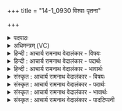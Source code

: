 +++
title = "14-1_0930 विश्वाः पृतना"

+++
<details><summary>पदपाठः</summary>

वि꣡श्वाः꣢꣯। पृ꣡त꣢꣯नाः। अ꣡भिभू꣡त꣢रम्। अ꣣भि। भू꣡त꣢꣯रम्। न꣡रः꣢꣯। स꣣जूः꣢। स꣣। जूः꣢। त꣣तक्षुः। इ꣡न्द्र꣢꣯म्। ज꣣ज꣢नुः। च। राज꣡से꣢। क्र꣡त्वे꣢। व꣡रे꣢꣯। स्थे꣣म꣡नि꣢। आ꣣मु꣡री꣢म्। आ꣣। मु꣡री꣢꣯म्। उ꣣त꣢। उ꣣ग्र꣢म्। ओ꣡जि꣢꣯ष्ठम्। त꣣र꣡स꣢म्। त꣣रस्वि꣡न꣢म्। ९३०।
</details>

<details><summary>अधिमन्त्रम् (VC)</summary>

- इन्द्रः
- रेभः काश्यपः
- अतिजगती
- निषादः
</details>

<details><summary>हिन्दी : आचार्य रामनाथ वेदालंकार - विषयः</summary>

प्रथम ऋचा पूर्वार्चिक में ३७० क्रमाङ्क पर कैसे परमेश्वर को और कैसे वीर पुरुष को लोग अपना सम्राट् बनाते हैं,इस विषय में व्याख्यात हुई थी। यहाँ जीवात्मा का विषय वर्णित है।
</details>

<details><summary>हिन्दी : आचार्य रामनाथ वेदालंकार - पदार्थः</summary>

पदार्थान्वय -  (विश्वाः)सब(पृतनाः)बाह्य और आन्तरिक शत्रुओं की सेनाओं के(अभिभूतरम्)अतिशय पराजेता, (वरे)उत्कृष्ट(स्थेमनि)स्थिरता या दृढ़ता में विद्यमान, (आ मुरीम्)सब ओर विघ्नों और विपत्तियों को मारनेवाले, (उत)और(उग्रम्)अन्याय तथा अन्यायी के प्रति प्रचण्ड, (ओजिष्ठम्)सबसे बढ़कर ओजस्वी, (तरसम्)दुःखों से तराने में समर्थ, (तरस्विनम्)अतिशय वेगवान्(इन्द्रम्)जीवात्मा को(नरः)नेता मनुष्य(ततक्षुः)उद्बोधन देते हैं(च)और(राजसे)साम्राज्य के लिए,तथा(क्रत्वे)महान् कर्म के लिए, (जजनुः)नियुक्त करते हैं ॥१॥
</details>

<details><summary>हिन्दी : आचार्य रामनाथ वेदालंकार - भावार्थः</summary>

भावार्थ -  मनुष्य अपने आत्मा को उद्बोधन देकर बड़े-बड़े कर्म करने में,यहाँ तक कि चक्रवर्ती साम्राज्य एवं मोक्ष का साम्राज्य पाने में भी,समर्थ हो सकता है ॥१॥
</details>

<details><summary>संस्कृत : आचार्य रामनाथ वेदालंकार - विषयः</summary>

तत्र प्रथमा ऋक् पूर्वार्चिके ३७० क्रमाङ्के कीदृशं परमेश्वरं वीरपुरुषं च जनाः सम्राजं कुर्वन्तीति विषये व्याख्याता। अत्र जीवात्मन आचार्यस्य च विषयो वर्ण्यते।
</details>

<details><summary>संस्कृत : आचार्य रामनाथ वेदालंकार - पदार्थः</summary>

पदार्थान्वय -  (विश्वाः)सर्वाः(पृतनाः)बाह्यानामान्तराणां च शत्रूणां सेनाः(अभिभूतरम्)अतिशयेन पराजेतारम्, (वरे)उत्कृष्टे(स्थेमनि)स्थैर्ये दार्ढ्ये विद्यमानम्, (आ मुरीम्)सर्वतो विघ्नानां विपदां वा मारयितारम्, (उत)अपि च(उग्रम्)अन्यायम् अन्यायिनं च प्रति प्रचण्डम्, (ओजिष्ठम्)ओजस्वितमम्, (तरसम्)दुःखेभ्यस्तारणसमर्थम्, (तरस्विनम्)अतिशयेन वेगवन्तम्(इन्द्रम्)जीवात्मानम्(नरः)नेतारो मनुष्याः(ततक्षुः)उद्बोधयन्ति, (राजसे)साम्राज्याय(क्रत्वे)महते कर्मणे(जजनुः च)नियोजयन्ति च ॥१॥
</details>

<details><summary>संस्कृत : आचार्य रामनाथ वेदालंकार - भावार्थः</summary>

भावार्थ -  मनुष्यः स्वकीयमात्मानमुद्बोध्य महान्ति कर्माणि कर्तुं चक्रवर्तिसाम्राज्यं मोक्षसाम्राज्यं चापि लब्धुं पारयति ॥१॥
</details>

<details><summary>संस्कृत : आचार्य रामनाथ वेदालंकार - पादटिप्पनी</summary>

टिप्पनी -   १.ऋ० ८।९७।१०,अथ० २०।५४।१,उभयत्र ‘नरः’ इत्यत्र ‘नर॑’,उत्तरार्धे च ‘क्रत्वा॒ वरि॒ष्ठं वर॑ आ॒ मुरि॑मु तोग्रमोजि॑ष्ठं त॒वस॑तर॒स्विन॑म्’ इति पाठः साम० ३७०।
</details>